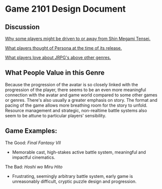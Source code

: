# Game 2101 Design Document

## Discussion

[Why some players might be driven to or away from Shin Megami Tensei.](https://www.reddit.com/r/Megaten/comments/ietv9r/comment/g2kzfaa/?utm_source=share&utm_medium=web3x&utm_name=web3xcss&utm_term=1&utm_content=share_button)

[What players thought of Persona at the time of its release.](https://www.ign.com/games/persona/reviews)

[What players love about JRPG's above other genres.](https://www.reddit.com/r/JRPG/comments/beb34q/why_do_you_like_jrpgs_more_than_other_generes/)

## What People Value in this Genre

Because the progression of the avatar is so closely linked with the progression of the player, there seems to be an even more meaningful connection with the avatar and game world compared to some other games or genres. There's also usually a greater emphasis on story. The format and pacing of the game allows more breathing room for the story to unfold. Resource management and strategic, non-realtime battle systems also seem to be attune to particular players' sensibility.

## Game Examples:

The Good: _Final Fantasy VII_
- Memorable cast, high-stakes active battle system, meaningful and impactful cinematics.

The Bad: _Hoshi wo Miru Hito_

- Frustrating, seemingly arbitrary battle system, early game is unreasonably difficult, cryptic puzzle design and progression.
